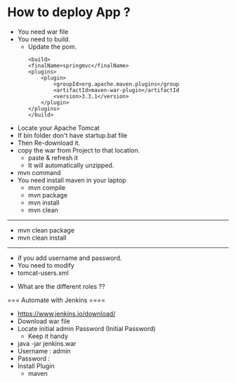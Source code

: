# How to deploy App ?
- You need war file
- You need to build.
  - Update the pom.
    ```
    <build>
	<finalName>springmvc</finalName>
	<plugins>
		<plugin>
			<groupId>org.apache.maven.plugins</group
			<artifactId>maven-war-plugin</artifactId
			<version>3.3.1</version>
		</plugin>
	</plugins>
    </build>
    ```
- Locate your Apache Tomcat
- If bin folder don't have startup.bat file
- Then Re-download it.
- copy the war from Project to that location.
  - paste & refresh it
  - It will automatically unzipped.
- mvn command 
- You need install maven in your laptop
  - mvn compile
  - mvn package
  - mvn install
  - mvn clean

---

  - mvn clean package
  - mvn clean install

---
- if you add username and password.
- You need to modify
- tomcat-users.xml
<user username="root" password="root" roles="manager-gui,manager-script"/>

- What are the different roles ??

=== Automate with Jenkins ====
- https://www.jenkins.io/download/
- Download war file 
- Locate initial admin Password (Initial Password)
  - Keep it handy
- java -jar jenkins.war
- Username : admin
- Password : 
- Install Plugin 
  - maven
